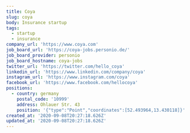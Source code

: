 ```yaml
---
title: Coya
slug: coya
body: Insurance startup
tags:
  - startup
  - insurance
company_url: 'https://www.coya.com'
job_board_url: 'https://coya-jobs.personio.de/'
job_board_provider: personio
job_board_hostname: coya-jobs
twitter_url: 'https://twitter.com/hello_coya'
linkedin_url: 'https://www.linkedin.com/company/coya'
instagram_url: 'https://www.instagram.com/coya'
facebook_url: 'https://www.facebook.com/hellocoya'
positions:
  - country: germany
    postal_code: '10999'
    address: Ohlauer Str. 43
    position: '{"type":"Point","coordinates":[52.493964,13.430118]}'
created_at: '2020-09-08T20:27:18.626Z'
updated_at: '2020-09-08T20:27:18.626Z'
---
```


